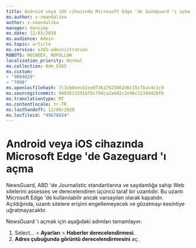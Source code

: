 ```yaml
---
title: Android veya iOS cihazında Microsoft Edge 'de Gazeguard 'ı açma
ms.author: v-smandalika
author: v-smandalika
manager: dansimp
ms.date: 12/03/2020
ms.audience: Admin
ms.topic: article
ms.service: o365-administration
ROBOTS: NOINDEX, NOFOLLOW
localization_priority: Normal
ms.collection: Adm_O365
ms.custom:
- "9004028"
- "7098"
ms.openlocfilehash: 7c3cb0eecb2ce073637623062d6c15c7bac4c1c9
ms.sourcegitcommit: 94036315916fbc79dca2a692c2e9bc1139dd28f6
ms.translationtype: MT
ms.contentlocale: tr-TR
ms.lasthandoff: 12/08/2020
ms.locfileid: "49678824"
---
```

# <a name="turn-on-newsguard-in-microsoft-edge-on-an-android-or-ios-device"></a>Android veya iOS cihazında Microsoft Edge 'de Gazeguard 'ı açma

NewsGuard, ABD 'de Journalistic standartlarına ve saydamlığa sahip Web sitelerini assesses ve derecelendiren üçüncü taraf bir uzantıdır. Bu uzantı Microsoft Edge 'de kullanılabilir ancak varsayılan olarak kapalıdır. Açıldığında, uzantı sitelere erişimi engellemeyecek ve gözatmayı kesintiye uğratmayacaktır.

NewsGuard 'ı açmak için aşağıdaki adımları tamamlayın:
1. Select... > **Ayarları**  >  **Haberler derecelendirmesi**.
2. **Adres çubuğunda görüntü derecelendirmesini** aç.